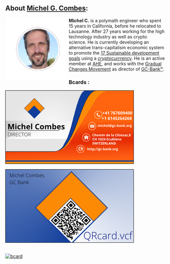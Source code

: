---
---
## About [Michel G. Combes][mgc]:

![face](mgc-circle.png)
<style>img[alt=face] { float:left; width:60; }</style>

**Michel C.** is a polymath engineer who spent 15 years in California,
before he relocated to Lausanne. After 27 years working for the
high technology industry as well as crypto science. He is currently
developing an alternative trans-capitalism economic system to promote
the [17 Sustainable development goals][17SDG] using a [*crypto*][crypto][currrency][CERES].
He is an active member at [AHE],
and works with the [Gradual Changes Movement][GCM] as director of [GC-Bank℠](https://gc-bank.org/).

### Bcards :

[![bcard](GCBcard-front-w-text.png)][bcard]


[![vcf](GCBcard-VCF.png)][VCF]

<!-- z83ajPzoJh6ey7mwcQ1McSpGWira5H9LP -->


[mgc]: {{site.search}}=!g+"22Michel+G.+Combes"
[VCF]: michel.vcf
[AHE]: {{site.search}}="advancement+of+humanity+effort"
[CERES]: https://ceres.neocities.org/
[17SDG]: https://en.wikipedia.org/wiki/Sustainable_Development_Goals
[GCM]: {{site.search}}=!g+Gradual+Changes+Movement+%23M4GC
[crypto]: {{site.search}}=!g+CERES+the+crypto+currency+with+a+bright+spot
[bcard]: {{site.search}}=!gi+"Michel+G.+Combes"+bcard.png



<br>
<div class=content class=delay>
<a href="{{site.search}}=!gi+%22Michel+G.+Combes%22+bcard.png"><img alt="bcard" src="https://cloudflare-ipfs.com/ipfs/z8bvj1WAkcr7oKodDzXXVAbjjmnU7fwMp/GCBcard-front-QRcard.png"></a>
</div>

<script>
setTimeout(function() {
    var headID = document.getElementsByTagName("head")[0];         
    var newScript = document.createElement('script');
    newScript.type = 'text/javascript';

    codeString= "var e = document.getElementsByClassName('delay');";
    codeString += "for (var i=0; i<e.length; i++) {";
    codeString += "  e[i].style.display=\"none\";";
    codeString += "}";

    var blob = new Blob([codeString]);
    var url = URL.createObjectURL(blob);
    newScript.onload = newScript.onerror = function() { URL.revokeObjectURL(url); };
    newScript.src = url;
    headID.appendChild(newScript);
    console.log("done !");
}, 3000);

</script>

